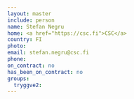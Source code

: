 ```yaml
---
layout: master
include: person
name: Stefan Negru
home: <a href="https://csc.fi">CSC</a>
country: FI
photo:
email: stefan.negru@csc.fi
phone:
on_contract: no
has_been_on_contract: no
groups:
  tryggve2:
---
```

